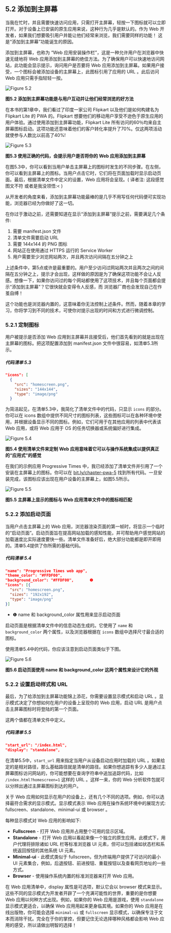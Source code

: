 ## 5.2 添加到主屏幕

当我在忙时，并且需要快速访问应用，只需打开主屏幕，轻按一下图标就可以立即打开。对于设备上已安装的原生应用来说，这种行为几乎是默认的。作为 Web 开发者，如果我们想要吸引用户并能让他们经常来浏览，我们需要同样的功能！ 这是“添加到主屏幕”功能诞生的原因。

添加到主屏幕，也称为 “Web 应用安装操作栏”，这是一种允许用户在浏览器中快速无缝地将 Web 应用添加到主屏幕的绝佳方法。为了确保用户可以快速地访问网站，此功能会显示提示，询问用户是否要将 Web 应用添加到主屏幕。如果用户接受，一个图标会被添加设备的主屏幕上，此图标引用了应用的 URL 。此后访问 Web 应用只需手指轻轻一按。

![Figure 5.2](../assets/figure5.2.png)

**图5.2 添加到主屏幕功能是与用户互动并让他们经常浏览的好方法**

在本书的第1章中，我们看过了印度一家公司 Flipkart 以及他们是如何构建名为 Flipkart Lite 的 PWA 的。Flipkart 想要他们的移动用户享受不逊色于原生应用的用户体验。通过使用添加到主屏幕功能，Flipkart Lite 所有访问的60％均来自主屏幕图标启动。这项功能还意味着他们的客户转化率提升了70%。仅这两项活动就使参与人数比以前高了40%!

![Figure 5.3](../assets/figure5.3.png)

**图5.3 使用正确的代码，会提示用户是否将你的 Web 应用添加到主屏幕**

在图5.3中，你可以看到当用户单击主屏幕上的图标时发生的不同步骤。在左侧，你可以看到主屏幕上的图标。当用户点击它时，它们将在页面加载时显示启动页面。最后，根据清单文件中定义的设置，Web 应用将会呈现。( 译者注: 这段感觉图文不符 或者是我没领悟:< )

从开发者的角度来看，添加到主屏幕功能最棒的是几乎不用写任何代码便可实现功能，浏览器已经为你做好了这一切。

在你过于激动之前，还需要知道在显示“添加到主屏幕”提示之前，需要满足几个条件:

  1. 需要 manifest.json 文件
  2. 清单文件需要启动 URL
  3. 需要 144x144 的 PNG 图标
  4. 网站正在使用通过 HTTPS 运行的 Service Worker
  5. 用户需要至少浏览网站两次，并且两次访问间隔在五分钟之上

上述条件中，第5点或许是最重要的。用户至少访问过网站两次并且两次之间的间隔在五分钟之上，提示才会出现，这样做的原因是为了确保这项功能不会让人反感。想像一下，如果你访问过的每个网站都使用了这项技术，并且每个页面都会提示“添加到主屏幕”？它很快就会变得令人反感，而 浏览器厂商也会发现自己在作茧自缚！

这个功能也是浏览器内置的，这意味着你无法控制上述条件。然而，随着本章的学习，你将学习到不同的技术，可使你对提示出现的时间和方式进行微调控制。

### 5.2.1 定制图标

用户被提示是否添加 Web 应用到主屏幕并且接受后，他们首先看到的就是出现在主屏幕的图标。把这项配置添加到 manifest.json 文件中很容易，如清单5.3所示。

##### 代码清单 5.3

```json
"icons": [
  {
    "src": "homescreen.png",
    "sizes": "144x144",
    "type": "image/png"
  }
```

为简洁起见，在清单5.3中，我简化了清单文件中的代码，只显示 `icons` 的部分。你可以在 icons 数组中提供不同尺寸的图标列表，这些图标可以在各种环境中使用，并根据设备显示不同的图标。例如，它们可用于在其他应用的列表中代表该 Web 应用，或将 Web 应用于 OS 的任务切换器或系统偏好进行集成。

![Figure 5.4](../assets/figure5.4.png)

**图5.4 使用清单文件来定制 Web 应用意味着它可以与操作系统集成以提供真正的“应用式”的感觉**

在我们的示例应用 Progressive Times 中，我已经添加了清单文件并引用了一个安装在主屏幕上的图标。你可以在 [bit.ly/chapter-pwa-5](https://bit.ly/chapter-pwa-5) 找到所有代码。一旦安装完成，该图标应该出现在用户设备的主屏幕上，如图5.5所示。

![Figure 5.5](../assets/figure5.5.png)

**图5.5 主屏幕上显示的图标与 Web 应用清单文件中的图标相匹配**

### 5.2.2 添加启动页面

当用户点击主屏幕上的 Web 应用，浏览器渲染页面的第一帧时，将显示一个临时的“启动页面”。启动页面旨在提高网站加载的感知性能，并可帮助用户感觉网站的加载速度比实际速度要快一些。清单文件准备好后，绝大部分功能都是即开即用的。清单5.4提供了你所需的基础代码。

##### 代码清单 5.4

```json
"name": "Progressive Times web app",
"theme_color": "#FFDF00",
"background_color": "#FFDF00",       ❶
"icons": [{
  "src": "homescreen.png",
  "sizes": "192x192",
  "type": "image/png"
}]
```

* ❶ name 和 background_color 属性用来显示启动页面

启动页面是根据清单文件中的信息动态生成的。它使用了 `name` 和 `background_color` 两个属性，以及浏览器根据在 `icons` 数组中选择尺寸最合适的图标。

使用清单5.4中的代码，你应该注意到启动页面类似于下图。

![Figure 5.6](../assets/figure5.6.png)

**图5.6 启动页面使用 name 和 background_color 这两个属性来设计它的外观**

### 5.2.2 设置启动样式和 URL

最后，为了给添加到主屏幕功能锦上添花，你需要设置显示模式和启动 URL 。显示模式决定了你想如何在用户的设备上呈现你的 Web 应用，启动 URL 是用户点击主屏幕图标时将登陆的第一个页面。

这两个值都在清单文件中定义。

##### 代码清单 5.5

```json
"start_url": "/index.html",
"display": "standalone",
```

在清单5.5中，`start_url` 用来指定当用户从设备启动应用时加载的 URL 。如果给定的是相对路径，那么基础路径就是清单的路径。如果你想追踪有多少人是通过主屏幕图标访问网站的，你可能想要在查询字符串中追加追踪代码，比如 `/index.html?homescreen=1` 这样的 URL 。这样一来，你的 Web 分析软件包就可以分辨出通过主屏幕图标到达的用户。

关于 Web 应用如何显示在用户的设备上，还有几个不同的选项。例如，你可以选择最符合需求的显示模式。显示模式表示 Web 应用在操作系统环境中的展现方式: fullscreen、standalone、minimal-ui 或 browser 。

每种显示模式对 Web 应用的影响如下:

  * **Fullscreen** - 打开 Web 应用并占用整个可用的显示区域。
  * **Standalone** - 打开 Web 应用以看起来像一个独立的原生应用。此模式下，用户代理将排除诸如 URL 栏等标准浏览器 UI 元素，但可以包括诸如状态栏和系统返回按钮的其他系统 UI 元素。
  * **Minimal-ui** - 此模式类似于 fullscreen，但为终端用户提供了可访问的最小 UI 元素集合，例如，后退按钮、前进按钮、重载按钮以及查看网页地址的一些方式。
  * **Browser** - 使用操作系统内置的标准浏览器来打开 Web 应用。

在 Web 应用清单中，display 属性是可选项，默认它会以 browser 模式来显示。这些不同的显示模式为开发者开辟了一个充满可能性的世界，重要的是你想要 Web 应用以何种方式出现。例如，如果你的 Web 应用是游戏，使用 `standalone` 显示模式更适合，以确保 Web 应用用起来更身临其境。如果你的 Web 应用是在线出版物，你可能会选择 `minimal-ui` 或 `fullscreen` 显示模式，以确保专注于文本而消除干扰。完全在于你的掌控，但要记住无论选择哪种风格都会影响 Web 应用的感受，所以请做出明智的选择！
